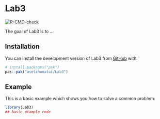 
# Lab3

<!-- badges: start -->
[![R-CMD-check](https://github.com/asetzhumatai/Lab3/actions/workflows/R-CMD-check.yaml/badge.svg)](https://github.com/asetzhumatai/Lab3/actions/workflows/R-CMD-check.yaml)
<!-- badges: end -->

The goal of Lab3 is to ...

## Installation

You can install the development version of Lab3 from [GitHub](https://github.com/) with:

``` r
# install.packages("pak")
pak::pak("asetzhumatai/Lab3")
```

## Example

This is a basic example which shows you how to solve a common problem:

``` r
library(Lab3)
## basic example code
```

